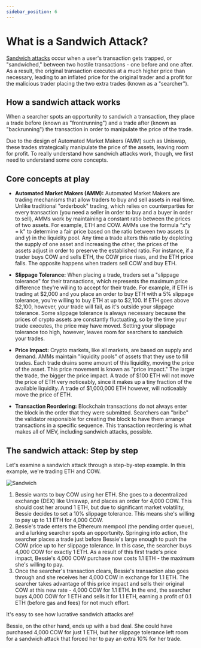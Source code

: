 ```yaml
---
sidebar_position: 6
---
```


# What is a Sandwich Attack?

[Sandwich attacks](https://twitter.com/CoWSwap/status/1498678005777973249?ref_src=twsrc%5Etfw%7Ctwcamp%5Etweetembed%7Ctwterm%5E1498678005777973249%7Ctwgr%5Ea123df70c36d1c50e8751632901e8fe95f16372e%7Ctwcon%5Es1_&ref_url=https%3A%2F%2Fcdn.embedly.com%2Fwidgets%2Fmedia.html%3Ftype%3Dtext2Fhtmlkey%3Da19fcc184b9711e1b4764040d3dc5c07schema%3Dtwitterurl%3Dhttps3A%2F%2Ftwitter.com%2FCoWSwap%2Fstatus%2F14986780057779732493Fs3D20image%3Dhttps3A%2F%2Fi.embed.ly%2F1%2Fimage3Furl3Dhttps253A252F252Fabs.twimg.com252Ferrors252Flogo46x38.png26key3Da19fcc184b9711e1b4764040d3dc5c07) occur when a user's transaction gets trapped, or "sandwiched," between two hostile transactions - one before and one after. As a result, the original transaction executes at a much higher price than necessary, leading to an inflated price for the original trader and a profit for the malicious trader placing the two extra trades (known as a "searcher").

## How a sandwich attack works

When a searcher spots an opportunity to sandwich a transaction, they place a trade before (known as "frontrunning") and a trade after (known as "backrunning") the transaction in order to manipulate the price of the trade.

Due to the design of Automated Market Makers (AMM) such as Uniswap, these trades strategically manipulate the price of the assets, leaving room for profit. To really understand how sandwich attacks work, though, we first need to understand some core concepts.


## Core concepts at play

* **Automated Market Makers (AMM):** Automated Market Makers are trading mechanisms that allow traders to buy and sell assets in real time. Unlike traditional "orderbook" trading, which relies on counterparties for every transaction (you need a seller in order to buy and a buyer in order to sell), AMMs work by maintaining a constant ratio between the prices of two assets. For example, ETH and COW. AMMs use the formula "x*y = k" to determine a fair price based on the ratio between two assets (x and y) in the liquidity pool. Any time a trade alters this ratio by depleting the supply of one asset and increasing the other, the prices of the assets adjust in order to preserve the established ratio. For instance, if a trader buys COW and sells ETH, the COW price rises, and the ETH price falls. The opposite happens when traders sell COW and buy ETH.

* **Slippage Tolerance:** When placing a trade, traders set a "slippage tolerance" for their transactions, which represents the maximum price difference they're willing to accept for their trade. For example, if ETH is trading at $2,000 and you place an order to buy ETH with a 5% slippage tolerance, you're willing to buy ETH at up to $2,100. If ETH goes above $2,100, however, your trade will fail, as it's outside your slippage tolerance. Some slippage tolerance is always necessary because the prices of crypto assets are constantly fluctuating, so by the time your trade executes, the price may have moved. Setting your slippage tolerance too high, however, leaves room for searchers to sandwich your trades.

* **Price Impact:** Crypto markets, like all markets, are based on supply and demand. AMMs maintain "liquidity pools" of assets that they use to fill trades. Each trade drains some amount of this liquidity, moving the price of the asset. This price movement is known as "price impact." The larger the trade, the bigger the price impact. A trade of $100 ETH will not move the price of ETH very noticeably, since it makes up a tiny fraction of the available liquidity. A trade of $1,000,000 ETH however, will noticeably move the price of ETH.

* **Transaction Reordering:** Blockchain transactions do not always enter the block in the order that they were submitted. Searchers can "bribe" the validator responsible for creating the block to have them arrange transactions in a specific sequence. This transaction reordering is what makes all of MEV, including sandwich attacks, possible.

## The sandwich attack: Step by step

Let's examine a sandwich attack through a step-by-step example. In this example, we're trading ETH and COW.

![Sandwich](/img/mevblocker/Sandwich_Attack.webp)

1. Bessie wants to buy COW using her ETH. She goes to a decentralized exchange (DEX) like Uniswap, and places an order for 4,000 COW. This should cost her around 1 ETH, but due to significant market volatility, Bessie decides to set a 10% slippage tolerance. This means she's willing to pay up to 1.1 ETH for 4,000 COW.
2. Bessie's trade enters the Ethereum mempool (the pending order queue), and a lurking searcher spots an opportunity. Springing into action, the searcher places a trade just before Bessie's large enough to push the COW price up to her slippage tolerance. In this case, the searcher buys 4,000 COW for exactly 1 ETH. As a result of this first trade's price impact, Bessie's 4,000 COW purchase now costs 1.1 ETH - the maximum she's willing to pay.
3. Once the searcher's transaction clears, Bessie's transaction also goes through and she receives her 4,000 COW in exchange for 1.1 ETH. The searcher takes advantage of this price impact and sells their original COW at this new rate - 4,000 COW for 1.1 ETH. In the end, the searcher buys 4,000 COW for 1 ETH and sells it for 1.1 ETH, earning a profit of 0.1 ETH (before gas and fees) for not much effort.

It's easy to see how lucrative sandwich attacks are!

Bessie, on the other hand, ends up with a bad deal. She could have purchased 4,000 COW for just 1 ETH, but her slippage tolerance left room for a sandwich attack that forced her to pay an extra 10% for her trade.